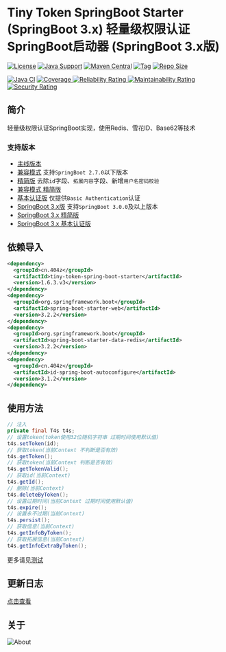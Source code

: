 # Tiny Token SpringBoot Starter (SpringBoot 3.x) 轻量级权限认证SpringBoot启动器 (SpringBoot 3.x版)

[![License](https://img.shields.io/github/license/ALI1416/tiny-token-spring-boot-starter?label=License)](https://www.apache.org/licenses/LICENSE-2.0.txt)
[![Java Support](https://img.shields.io/badge/Java-8+-green)](https://openjdk.org/)
[![Maven Central](https://img.shields.io/maven-central/v/cn.404z/tiny-token-spring-boot-starter?label=Maven%20Central)](https://mvnrepository.com/artifact/cn.404z/tiny-token-spring-boot-starter)
[![Tag](https://img.shields.io/github/v/tag/ALI1416/tiny-token-spring-boot-starter?label=Tag)](https://github.com/ALI1416/tiny-token-spring-boot-starter/tags)
[![Repo Size](https://img.shields.io/github/repo-size/ALI1416/tiny-token-spring-boot-starter?label=Repo%20Size&color=success)](https://github.com/ALI1416/tiny-token-spring-boot-starter/archive/refs/heads/v3.zip)

[![Java CI](https://github.com/ALI1416/tiny-token-spring-boot-starter/actions/workflows/ci.yml/badge.svg)](https://github.com/ALI1416/tiny-token-spring-boot-starter/actions/workflows/ci.yml)
[![Coverage](https://sonarcloud.io/api/project_badges/measure?project=ALI1416_tiny-token-spring-boot-starter&metric=coverage)
![Reliability Rating](https://sonarcloud.io/api/project_badges/measure?project=ALI1416_tiny-token-spring-boot-starter&metric=reliability_rating)
![Maintainability Rating](https://sonarcloud.io/api/project_badges/measure?project=ALI1416_tiny-token-spring-boot-starter&metric=sqale_rating)
![Security Rating](https://sonarcloud.io/api/project_badges/measure?project=ALI1416_tiny-token-spring-boot-starter&metric=security_rating)](https://sonarcloud.io/summary/new_code?id=ALI1416_tiny-token-spring-boot-starter)

## 简介

轻量级权限认证SpringBoot实现，使用Redis、雪花ID、Base62等技术

### 支持版本

- [主线版本](https://github.com/ALI1416/tiny-token-spring-boot-starter/tree/master)
- [兼容模式](https://github.com/ALI1416/tiny-token-spring-boot-starter/tree/low) 支持`SpringBoot 2.7.0`以下版本
- [精简版](https://github.com/ALI1416/tiny-token-spring-boot-starter/tree/lite) 去除`id`字段、`拓展内容`字段、新增`用户名密码校验`
- [兼容模式 精简版](https://github.com/ALI1416/tiny-token-spring-boot-starter/tree/low.lite)
- [基本认证版](https://github.com/ALI1416/tiny-token-spring-boot-starter/tree/auth) 仅提供`Basic Authentication`认证
- [SpringBoot 3.x版](https://github.com/ALI1416/tiny-token-spring-boot-starter/tree/v3) 支持`SpringBoot 3.0.0`及以上版本
- [SpringBoot 3.x 精简版](https://github.com/ALI1416/tiny-token-spring-boot-starter/tree/v3.lite)
- [SpringBoot 3.x 基本认证版](https://github.com/ALI1416/tiny-token-spring-boot-starter/tree/v3.auth)

## 依赖导入

```xml
<dependency>
  <groupId>cn.404z</groupId>
  <artifactId>tiny-token-spring-boot-starter</artifactId>
  <version>1.6.3.v3</version>
</dependency>
<dependency>
  <groupId>org.springframework.boot</groupId>
  <artifactId>spring-boot-starter-web</artifactId>
  <version>3.2.2</version>
</dependency>
<dependency>
  <groupId>org.springframework.boot</groupId>
  <artifactId>spring-boot-starter-data-redis</artifactId>
  <version>3.2.2</version>
</dependency>
<dependency>
  <groupId>cn.404z</groupId>
  <artifactId>id-spring-boot-autoconfigure</artifactId>
  <version>3.1.2</version>
</dependency>
```

## 使用方法

```java
// 注入
private final T4s t4s;
// 设置token(token使用32位随机字符串 过期时间使用默认值)
t4s.setToken(id);
// 获取token(当前Context 不判断是否有效)
t4s.getToken();
// 获取token(当前Context 判断是否有效)
t4s.getTokenValid();
// 获取id(当前Context)
t4s.getId();
// 删除(当前Context)
t4s.deleteByToken();
// 设置过期时间(当前Context 过期时间使用默认值)
t4s.expire();
// 设置永不过期(当前Context)
t4s.persist();
// 获取信息(当前Context)
t4s.getInfoByToken();
// 获取拓展信息(当前Context)
t4s.getInfoExtraByToken();
```

更多请见[测试](./test/tiny-token-spring-boot-starter-test)

## 更新日志

[点击查看](./CHANGELOG.md)

## 关于

<picture>
  <source media="(prefers-color-scheme: dark)" srcset="https://www.404z.cn/images/about.dark.svg">
  <img alt="About" src="https://www.404z.cn/images/about.light.svg">
</picture>
